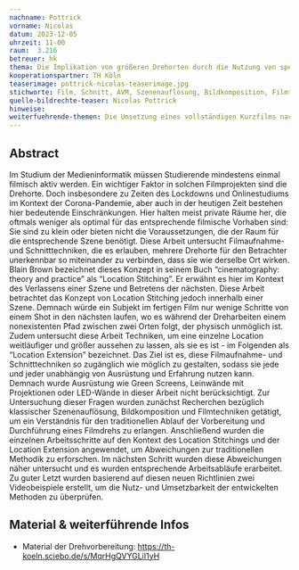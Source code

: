 ```yaml
---
nachname: Pottrick
vorname: Nicolas
datum: 2023-12-05
uhrzeit: 11-00
raum:  3.216
betreuer: hk
thema: Die Implikation von größeren Drehorten durch die Nutzung von speziellen Filmaufnahme- und Schnitttechniken
kooperationspartner: TH Köln
teaserimage: pottrick-nicolas-teaserimage.jpg
stichworte: Film, Schnitt, AVM, Szenenauflösung, Bildkomposition, Filmtechnik, Location Stitching, Location Extension  
quelle-bildrechte-teaser: Nicolas Pottrick
hinweise:
weiterfuehrende-themen: Die Umsetzung eines vollständigen Kurzfilms nach den entwickelten Methoden. Die Untersuchung von Fokus, Beleuchtung und Kamerabewegung im Kontext des Location Stitchings oder der Location Extension. Die Umsetzbarkeit eines Developing Masters mit versteckten Schnitten im Kontext des Location Stitchings oder der Location Extension.
---
```


## Abstract

Im Studium der Medieninformatik müssen Studierende mindestens einmal filmisch aktiv werden. Ein wichtiger Faktor in solchen Filmprojekten sind die Drehorte. Doch insbesondere zu Zeiten des Lockdowns und Onlinestudiums im Kontext der Corona-Pandemie, aber auch in der heutigen Zeit bestehen hier bedeutende Einschränkungen.
Hier halten meist private Räume her, die oftmals weniger als optimal für das entsprechende filmische Vorhaben sind: Sie sind zu klein oder bieten nicht die Voraussetzungen, die der Raum für die entsprechende Szene benötigt.
Diese Arbeit untersucht Filmaufnahme- und Schnitttechniken, die es erlauben, mehrere Drehorte für den Betrachter unerkennbar so miteinander zu verbinden, dass sie wie derselbe Ort wirken. Blain Brown bezeichnet dieses Konzept in seinem Buch “cinematography: theory and practice” als “Location Stitching”. Er erwähnt es hier im Kontext des Verlassens einer Szene und Betretens der nächsten. Diese Arbeit betrachtet das Konzept von Location Stitching jedoch innerhalb einer Szene. Demnach würde ein Subjekt im fertigen Film nur wenige Schritte von einem Shot in den nächsten laufen, wo es während der Dreharbeiten einem nonexistenten Pfad zwischen zwei Orten folgt, der physisch unmöglich ist.
Zudem untersucht diese Arbeit Techniken, um eine einzelne Location weitläufiger und größer aussehen zu lassen, als sie es ist - im Folgenden als “Location Extension” bezeichnet.
Das Ziel ist es, diese Filmaufnahme- und Schnitttechniken so zugänglich wie möglich zu gestalten, sodass sie jede und jeder unabhängig von Ausrüstung und Erfahrung nutzen kann. Demnach wurde Ausrüstung wie Green Screens, Leinwände mit Projektionen oder LED-Wände in dieser Arbeit nicht berücksichtigt.
Zur Untersuchung dieser Fragen wurden zunächst Recherchen bezüglich klassischer Szenenauflösung, Bildkomposition und Filmtechniken getätigt, um ein Verständnis für den traditionellen Ablauf der Vorbereitung und Durchführung eines Filmdrehs zu erlangen. Anschließend wurden die einzelnen Arbeitsschritte auf den Kontext des Location Stitchings und der Location Extension angewendet, um Abweichungen zur traditionellen Methodik zu erforschen. Im nächsten Schritt wurden diese Abweichungen näher untersucht und es wurden entsprechende Arbeitsabläufe erarbeitet.
Zu guter Letzt wurden basierend auf diesen neuen Richtlinien zwei Videobeispiele erstellt, um die Nutz- und Umsetzbarkeit der entwickelten Methoden zu überprüfen.


## Material & weiterführende Infos

- Material der Drehvorbereitung: https://th-koeln.sciebo.de/s/MqrHgQVYGLiI1yH
